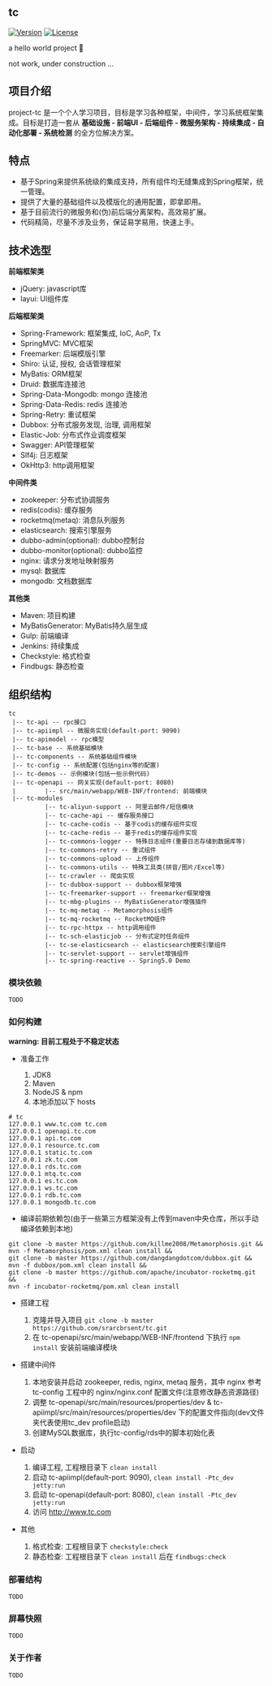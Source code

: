## tc

<!-- [![Build Status](https://travis-ci.org/srarcbrsent/tc.svg?branch=master)](https://travis-ci.org/srarcbrsent/tc) -->
[![Version](https://img.shields.io/badge/version-1.0-red.svg?maxAge=3600)]()
[![License](https://img.shields.io/badge/license-MIT-blue.svg?maxAge=3600)]()

a hello world project 👻

not work, under construction ...

## 项目介绍

project-tc 是一个个人学习项目，目标是学习各种框架，中间件，学习系统框架集成。目标是打造一套从 **基础设施 - 前端UI - 后端组件 - 微服务架构 - 持续集成 - 自动化部署 - 系统检测** 的全方位解决方案。

## 特点

- 基于Spring来提供系统级的集成支持，所有组件均无缝集成到Spring框架，统一管理。
- 提供了大量的基础组件以及模版化的通用配置，即拿即用。
- 基于目前流行的微服务和(伪)前后端分离架构，高效易扩展。
- 代码精简，尽量不涉及业务，保证易学易用，快速上手。

## 技术选型

**前端框架类**

- jQuery: javascript库
- layui: UI组件库

**后端框架类**

- Spring-Framework: 框架集成, IoC, AoP, Tx
- SpringMVC: MVC框架
- Freemarker: 后端模版引擎
- Shiro: 认证, 授权, 会话管理框架
- MyBatis: ORM框架
- Druid: 数据库连接池
- Spring-Data-Mongodb: mongo 连接池
- Spring-Data-Redis: redis 连接池
- Spring-Retry: 重试框架
- Dubbox: 分布式服务发现, 治理, 调用框架
- Elastic-Job: 分布式作业调度框架
- Swagger: API管理框架
- Slf4j: 日志框架
- OkHttp3: http调用框架

**中间件类**

- zookeeper: 分布式协调服务
- redis(codis): 缓存服务
- rocketmq(metaq): 消息队列服务
- elasticsearch: 搜索引擎服务
- dubbo-admin(optional): dubbo控制台
- dubbo-monitor(optional): dubbo监控
- nginx: 请求分发地址映射服务
- mysql: 数据库
- mongodb: 文档数据库

**其他类**

- Maven: 项目构建
- MyBatisGenerator: MyBatis持久层生成
- Gulp: 前端编译
- Jenkins: 持续集成
- Checkstyle: 格式检查
- Findbugs: 静态检查

## 组织结构

```
tc
 |-- tc-api -- rpc接口
 |-- tc-apiimpl -- 微服务实现(default-port: 9090)
 |-- tc-apimodel -- rpc模型
 |-- tc-base -- 系统基础模块
 |-- tc-components -- 系统基础组件模块
 |-- tc-config -- 系统配置(包括nginx等的配置)
 |-- tc-demos -- 示例模块(包括一些示例代码)
 |-- tc-openapi -- 网关实现(default-port: 8080)
 |        |-- src/main/webapp/WEB-INF/frontend: 前端模块
 |-- tc-modules
          |-- tc-aliyun-support -- 阿里云邮件/短信模块
          |-- tc-cache-api -- 缓存服务接口
          |-- tc-cache-codis -- 基于codis的缓存组件实现
          |-- tc-cache-redis -- 基于redis的缓存组件实现
          |-- tc-commons-logger -- 特殊日志组件(重要日志存储到数据库等)
          |-- tc-commons-retry -- 重试组件
          |-- tc-commons-upload -- 上传组件
          |-- tc-commons-utils -- 特殊工具类(拼音/图片/Excel等)
          |-- tc-crawler -- 爬虫实现
          |-- tc-dubbox-support -- dubbox框架增强
          |-- tc-freemarker-support -- freemarker框架增强
          |-- tc-mbg-plugins -- MyBatisGenerator增强插件
          |-- tc-mq-metaq -- Metamorphosis组件
          |-- tc-mq-rocketmq -- RocketMQ组件
          |-- tc-rpc-httpx -- http调用组件
          |-- tc-sch-elasticjob -- 分布式定时任务组件
          |-- tc-se-elasticsearch -- elasticsearch搜索引擎组件
          |-- tc-servlet-support -- servlet增强组件
          |-- tc-spring-reactive -- Spring5.0 Demo
```

### 模块依赖

    TODO

### 如何构建

**warning: 目前工程处于不稳定状态**

- 准备工作

    1. JDK8
    2. Maven
    3. NodeJS & npm
    4. 本地添加以下 hosts

```shell
# tc
127.0.0.1 www.tc.com tc.com
127.0.0.1 openapi.tc.com
127.0.0.1 api.tc.com
127.0.0.1 resource.tc.com
127.0.0.1 static.tc.com
127.0.0.1 zk.tc.com
127.0.0.1 rds.tc.com
127.0.0.1 mtq.tc.com
127.0.0.1 es.tc.com
127.0.0.1 ws.tc.com
127.0.0.1 rdb.tc.com
127.0.0.1 mongodb.tc.com
```

- 编译前期依赖包(由于一些第三方框架没有上传到maven中央仓库，所以手动编译依赖到本地)

```shell
git clone -b master https://github.com/killme2008/Metamorphosis.git &&
mvn -f Metamorphosis/pom.xml clean install &&
git clone -b master https://github.com/dangdangdotcom/dubbox.git &&
mvn -f dubbox/pom.xml clean install &&
git clone -b master https://github.com/apache/incubator-rocketmq.git &&
mvn -f incubator-rocketmq/pom.xml clean install
```

- 搭建工程
    
    1. 克隆并导入项目 `git clone -b master https://github.com/srarcbrsent/tc.git`
    2. 在 tc-openapi/src/main/webapp/WEB-INF/frontend 下执行 `npm install` 安装前端编译模块

- 搭建中间件
    
    1. 本地安装并启动 zookeeper, redis, nginx, metaq 服务，其中 nginx 参考 tc-config 工程中的 nginx/nginx.conf 配置文件(注意修改静态资源路径)
    2. 调整 tc-openapi/src/main/resources/properties/dev & tc-apiimpl/src/main/resources/properties/dev 下的配置文件指向(dev文件夹代表使用tc_dev profile启动)
    3. 创建MySQL数据库，执行tc-config/rds中的脚本初始化表

- 启动

    1. 编译工程, 工程根目录下 `clean install`
    2. 启动 tc-apiimpl(default-port: 9090), `clean install -Ptc_dev jetty:run`
    3. 启动 tc-openapi(default-port: 8080), `clean install -Ptc_dev jetty:run`
    4. 访问 http://www.tc.com

- 其他

    1. 格式检查: 工程根目录下 `checkstyle:check`
    2. 静态检查: 工程根目录下 `clean install` 后在 `findbugs:check`

### 部署结构

    TODO

### 屏幕快照

    TODO

<!-- ![](tc-config/screenshots/screenshot_01.png) -->

### 关于作者

    TODO


